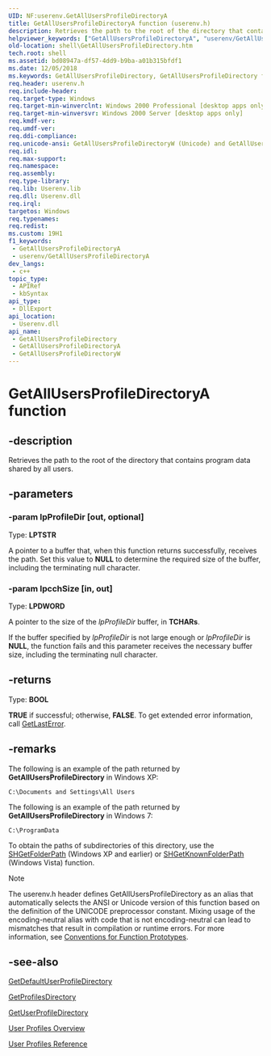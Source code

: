 ```yaml
---
UID: NF:userenv.GetAllUsersProfileDirectoryA
title: GetAllUsersProfileDirectoryA function (userenv.h)
description: Retrieves the path to the root of the directory that contains program data shared by all users. (ANSI)
helpviewer_keywords: ["GetAllUsersProfileDirectoryA", "userenv/GetAllUsersProfileDirectoryA"]
old-location: shell\GetAllUsersProfileDirectory.htm
tech.root: shell
ms.assetid: bd08947a-df57-4dd9-b9ba-a01b315bfdf1
ms.date: 12/05/2018
ms.keywords: GetAllUsersProfileDirectory, GetAllUsersProfileDirectory function [Windows Shell], GetAllUsersProfileDirectoryA, GetAllUsersProfileDirectoryW, _shell_GetAllUsersProfileDirectory, shell.GetAllUsersProfileDirectory, userenv/GetAllUsersProfileDirectory, userenv/GetAllUsersProfileDirectoryA, userenv/GetAllUsersProfileDirectoryW
req.header: userenv.h
req.include-header: 
req.target-type: Windows
req.target-min-winverclnt: Windows 2000 Professional [desktop apps only]
req.target-min-winversvr: Windows 2000 Server [desktop apps only]
req.kmdf-ver: 
req.umdf-ver: 
req.ddi-compliance: 
req.unicode-ansi: GetAllUsersProfileDirectoryW (Unicode) and GetAllUsersProfileDirectoryA (ANSI)
req.idl: 
req.max-support: 
req.namespace: 
req.assembly: 
req.type-library: 
req.lib: Userenv.lib
req.dll: Userenv.dll
req.irql: 
targetos: Windows
req.typenames: 
req.redist: 
ms.custom: 19H1
f1_keywords:
 - GetAllUsersProfileDirectoryA
 - userenv/GetAllUsersProfileDirectoryA
dev_langs:
 - c++
topic_type:
 - APIRef
 - kbSyntax
api_type:
 - DllExport
api_location:
 - Userenv.dll
api_name:
 - GetAllUsersProfileDirectory
 - GetAllUsersProfileDirectoryA
 - GetAllUsersProfileDirectoryW
---
```


# GetAllUsersProfileDirectoryA function


## -description

Retrieves the path to the root of the directory that contains program data shared by all users.

## -parameters

### -param lpProfileDir [out, optional]

Type: <b>LPTSTR</b>

A pointer to a buffer that, when this function returns successfully, receives the path. Set this value to <b>NULL</b> to determine the required size of the buffer, including the terminating null character.

### -param lpcchSize [in, out]

Type: <b>LPDWORD</b>

A pointer to the size of the <i>lpProfileDir</i> buffer, in <b>TCHARs</b>.
    
                        

If the buffer specified by <i>lpProfileDir</i> is not large enough or <i>lpProfileDir</i> is <b>NULL</b>, the function fails and this parameter receives the necessary buffer size, including the terminating null character.

## -returns

Type: <b>BOOL</b>

<b>TRUE</b> if successful; otherwise, <b>FALSE</b>. To get extended error information, call <a href="/windows/desktop/api/errhandlingapi/nf-errhandlingapi-getlasterror">GetLastError</a>.

## -remarks

The following is an example of the path returned by <b>GetAllUsersProfileDirectory</b> in Windows XP:


``` syntax
C:\Documents and Settings\All Users
```

The following is an example of the path returned by <b>GetAllUsersProfileDirectory</b> in Windows 7:


``` syntax
C:\ProgramData
```

To obtain the paths of subdirectories of this directory, use the <a href="/windows/desktop/api/shlobj_core/nf-shlobj_core-shgetfolderpatha">SHGetFolderPath</a> (Windows XP and earlier) or <a href="/windows/desktop/api/shlobj_core/nf-shlobj_core-shgetknownfolderpath">SHGetKnownFolderPath</a> (Windows Vista) function.





> [!NOTE]
> The userenv.h header defines GetAllUsersProfileDirectory as an alias that automatically selects the ANSI or Unicode version of this function based on the definition of the UNICODE preprocessor constant. Mixing usage of the encoding-neutral alias with code that is not encoding-neutral can lead to mismatches that result in compilation or runtime errors. For more information, see [Conventions for Function Prototypes](/windows/win32/intl/conventions-for-function-prototypes).

## -see-also

<a href="/windows/desktop/api/userenv/nf-userenv-getdefaultuserprofiledirectorya">GetDefaultUserProfileDirectory</a>



<a href="/windows/desktop/api/userenv/nf-userenv-getprofilesdirectorya">GetProfilesDirectory</a>



<a href="/windows/desktop/api/userenv/nf-userenv-getuserprofiledirectorya">GetUserProfileDirectory</a>



<a href="/previous-versions/windows/desktop/legacy/bb776900(v=vs.85)">User Profiles Overview</a>



<a href="/previous-versions/windows/desktop/legacy/bb776901(v=vs.85)">User Profiles Reference</a>
